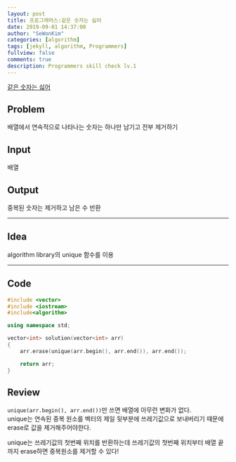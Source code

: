 ```yaml
---
layout: post
title: 프로그래머스:같은 숫자는 싫어
date: 2019-09-01 14:37:00
author: "SeWonKim"
categories: [algorithm]
tags: [jekyll, algorithm, Programmers]
fullview: false
comments: true
description: Programmers skill check lv.1
---
```


[같은 숫자는 싫어](https://programmers.co.kr/learn/courses/30/lessons/12906)

## Problem

배열에서 연속적으로 나타나는 숫자는 하나만 남기고 전부 제거하기

## Input

배열

## Output

중복된 숫자는 제거하고 남은 수 반환

---

## Idea

algorithm library의 unique 함수를 이용

---

## Code

```cpp
#include <vector>
#include <iostream>
#include<algorithm>

using namespace std;

vector<int> solution(vector<int> arr)
{
    arr.erase(unique(arr.begin(), arr.end()), arr.end());

    return arr;
}
```

## Review

`unique(arr.begin(), arr.end())`만 쓰면 배열에 아무런 변화가 없다.  
unique는 연속된 중복 원소를 벡터의 제일 뒷부분에 쓰레기값으로 보내버리기 때문에 erase로 값을 제거해주어야한다.

unique는 쓰레기값의 첫번째 위치를 반환하는데 쓰레기값의 첫번째 위치부터 배열 끝까지 erase하면 중복원소를 제거할 수 있다!
